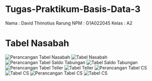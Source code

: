 # Tugas-Praktikum-Basis-Data-3
Nama  : David Thimotius Rarung
NPM   : G1A022045
Kelas : A2
# Tabel Nasabah
![Perancangan Tabel Nasabah](https://i.imgur.com/W7Ciksq.png)
![Tabel Nasabah](https://i.imgur.com/i1ZteDI.png)
![Perancangan Tabel Saldo Tabungan](https://i.imgur.com/L2QUTlf.png)
![Tabel Saldo Tabungan](https://i.imgur.com/rNLpSyu.png)
![Perancangan Tabel Teller](https://i.imgur.com/L84Ckda.png)
![Tabel Teller](https://i.imgur.com/Tj3wg3k.png)
![Perancangan Tabel CS](https://i.imgur.com/WpA2jsN.png)
![Tabel CS](https://i.imgur.com/oQJOj5J.png)
![Perancangan Tabel CS](https://i.imgur.com/qPkWe0M.png)
![Tabel CS](https://i.imgur.com/bW3WhpL.png)
